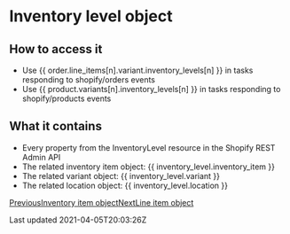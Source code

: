 # Inventory level object

## How to access it

- Use {{ order.line\_items[n].variant.inventory\_levels[n] }} in tasks responding to shopify/orders events
- Use {{ product.variants[n].inventory\_levels[n] }} in tasks responding to shopify/products events

## What it contains

- Every property from the InventoryLevel resource in the Shopify REST Admin API
- The related inventory item object: {{ inventory\_level.inventory\_item }}
- The related variant object: {{ inventory\_level.variant }}
- The related location object: {{ inventory\_level.location }}

[PreviousInventory item object](/platform/liquid/objects/shopify/inventory-item)[NextLine item object](/platform/liquid/objects/shopify/line-item)

Last updated 2021-04-05T20:03:26Z